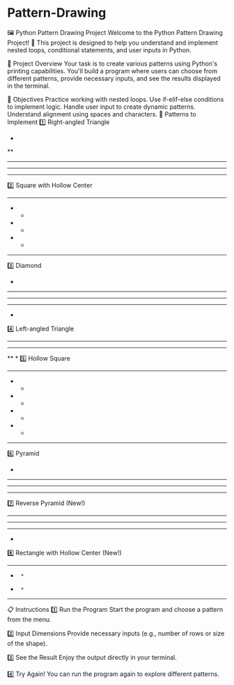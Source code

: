 # Pattern-Drawing

🖼️ Python Pattern Drawing Project
Welcome to the Python Pattern Drawing Project! 🎉 This project is designed to help you understand and implement nested loops, conditional statements, and user inputs in Python.

📝 Project Overview
Your task is to create various patterns using Python's printing capabilities. You'll build a program where users can choose from different patterns, provide necessary inputs, and see the results displayed in the terminal.

🎯 Objectives
Practice working with nested loops.
Use if-elif-else conditions to implement logic.
Handle user input to create dynamic patterns.
Understand alignment using spaces and characters.
🚀 Patterns to Implement
1️⃣ Right-angled Triangle

*
**
***
****
*****
2️⃣ Square with Hollow Center

*****
*   *
*   *
*   *
*****
3️⃣ Diamond

  *
 ***
*****
 ***
  *
4️⃣ Left-angled Triangle

****
***
**
*
5️⃣ Hollow Square

******
*    *
*    *
*    *
*    *
******
6️⃣ Pyramid

   *
  ***
 *****
*******
7️⃣ Reverse Pyramid (New!)

*******
 *****
  ***
   *
8️⃣ Rectangle with Hollow Center (New!)

********
*      *
*      *
********
📋 Instructions
1️⃣ Run the Program
Start the program and choose a pattern from the menu.

2️⃣ Input Dimensions
Provide necessary inputs (e.g., number of rows or size of the shape).

3️⃣ See the Result
Enjoy the output directly in your terminal.

4️⃣ Try Again!
You can run the program again to explore different patterns.
